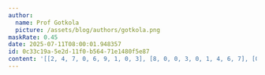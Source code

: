 ```yaml
---
author:
  name: Prof Gotkola
  picture: /assets/blog/authors/gotkola.png
maskRate: 0.45
date: 2025-07-11T08:00:01.948357
id: 0c33c19a-5e2d-11f0-b564-71e1480f5e87
content: '[[2, 4, 7, 0, 6, 9, 1, 0, 3], [8, 0, 0, 3, 0, 1, 4, 6, 7], [0, 1, 6, 7, 5, 4, 0, 0, 2], [1, 0, 0, 5, 3, 0, 9, 0, 0], [0, 0, 0, 9, 0, 8, 0, 2, 1], [6, 8, 0, 0, 1, 0, 0, 4, 0], [5, 0, 1, 0, 0, 2, 7, 8, 0], [0, 0, 0, 0, 0, 0, 5, 1, 0], [4, 6, 0, 1, 7, 0, 2, 3, 9]]'
---
```

